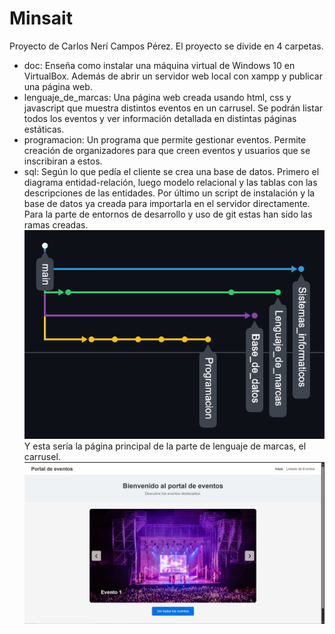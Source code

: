 # Minsait
Proyecto de Carlos Nerí Campos Pérez.
El proyecto se divide en 4 carpetas.
- doc: Enseña como instalar una máquina virtual de Windows 10 en VirtualBox. Además de abrir un servidor web local con xampp y publicar una página web.
- lenguaje_de_marcas: Una página web creada usando html, css y javascript que muestra distintos eventos en un carrusel. Se podrán listar todos los eventos y ver información detallada en distintas páginas estáticas.
- programacion: Un programa que permite gestionar eventos. Permite creación de organizadores para que creen eventos y usuarios que se inscribiran a estos.
- sql: Según lo que pedía el cliente se crea una base de datos. Primero el diagrama entidad-relación, luego modelo relacional y las tablas con las descripciones de las entidades. Por último un script de instalación y la base de datos ya creada para importarla en el servidor directamente.
Para la parte de entornos de desarrollo y uso de git estas han sido las ramas creadas.
![Grafo ramas](./assets/grafo_ramas.png)
Y esta sería la página principal de la parte de lenguaje de marcas, el carrusel.
![Web](./assets/Web.png)